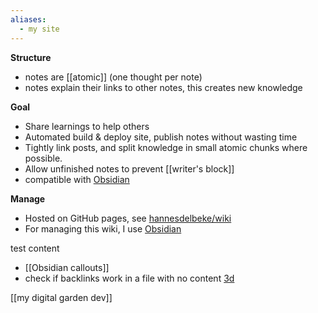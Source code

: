 ```yaml
---
aliases:
  - my site
---
```


**Structure**
- notes are [[atomic]] (one thought per note)
- notes explain their links to other notes, this creates new knowledge

**Goal**
- Share learnings to help others  
- Automated build & deploy site, publish notes without wasting time
- Tightly link posts, and split knowledge in small atomic chunks where possible.
- Allow unfinished notes to prevent [[writer's block]]
- compatible with [Obsidian](https://obsidian.md/)

**Manage**
- Hosted on GitHub pages, see [hannesdelbeke/wiki](https://github.com/hannesdelbeke/wiki) 
- For managing this wiki, I use [Obsidian](https://obsidian.md/)

test content
- [[Obsidian callouts]]
- check if backlinks work in a file with no content [3d](https://hannesdelbeke.github.io/wiki/3D/)

[[my digital garden dev]]